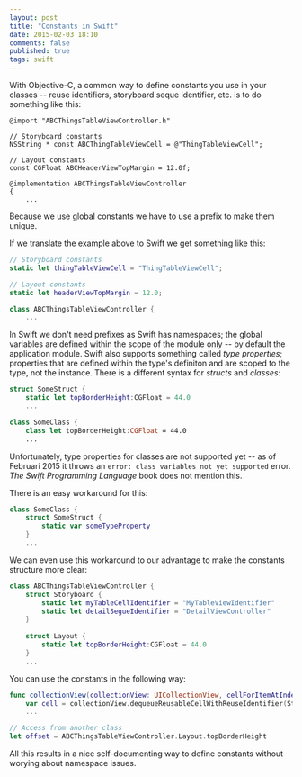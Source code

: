 ```yaml
---
layout: post
title: "Constants in Swift"
date: 2015-02-03 18:10
comments: false
published: true
tags: swift
---
```


With Objective-C, a common way to define constants you use in your classes -- reuse identifiers, storyboard seque identifier, etc. is to do something like this:

``` objc
@import "ABCThingsTableViewController.h"

// Storyboard constants
NSString * const ABCThingTableViewCell = @"ThingTableViewCell";

// Layout constants
const CGFloat ABCHeaderViewTopMargin = 12.0f;

@implementation ABCThingsTableViewController
{
	...
```

Because we use global constants we have to use a prefix to make them unique. 

If we translate the example above to Swift we get something like this:

``` swift
// Storyboard constants
static let thingTableViewCell = "ThingTableViewCell";

// Layout constants
static let headerViewTopMargin = 12.0;

class ABCThingsTableViewController {
	...
```

In Swift we don't need prefixes as Swift has namespaces; the global variables are defined within the scope of the module only -- by default the application module. 
Swift also supports something called _type properties_; properties that are defined within the type's definiton and are scoped to the type, not the instance. There is a different syntax for _structs_ and _classes_:

``` swift 
struct SomeStruct {
	static let topBorderHeight:CGFloat = 44.0
	...

class SomeClass {
	class let topBorderHeight:CGFloat = 44.0
	...
```

Unfortunately, type properties for classes are not supported yet -- as of Februari 2015 it throws an `error: class variables not yet supported` error.  _The Swift Programming Language_ book does not mention this.

There is an easy workaround for this:

``` swift 
class SomeClass {
	struct SomeStruct {
		static var someTypeProperty
	}
	...
```
 
 We can even use this workaround to our advantage to make the constants structure more clear:
 
``` swift 
class ABCThingsTableViewController {
	struct Storyboard {
		static let myTableCellIdentifier = "MyTableViewIdentifier"
		static let detailSegueIdentifier = "DetailViewController"
	}
	
	struct Layout {
		static let topBorderHeight:CGFloat = 44.0
	}
	...
```
 
 You can use the constants in the following way:
 
``` swift 
func collectionView(collectionView: UICollectionView, cellForItemAtIndexPath indexPath: NSIndexPath) -> UICollectionViewCell {
	var cell = collectionView.dequeueReusableCellWithReuseIdentifier(Storyboard.myTableCellIdentifier, forIndexPath: indexPath) 
	...
```
	
	
``` swift 
// Access from another class
let offset = ABCThingsTableViewController.Layout.topBorderHeight
```

All this results in a nice self-documenting way to define constants without worying about namespace issues.